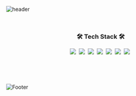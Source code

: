 ![header](https://capsule-render.vercel.app/api?type=waving&color=ffb5b5&height=300&section=header&text=jinyoung708&fontSize=70&fontColor=333333)
<p>&nbsp;</p>

<h3 align="center">🛠 Tech Stack 🛠</h3>

<!-- 배지 아이콘 -->
<div align="center">
  <img src="https://img.shields.io/badge/html5-E34F26?style=flat-square&logo=HTML5&logoColor=white"/></a>&nbsp;
  <img src="https://img.shields.io/badge/css3-1572B6?style=flat-square&logo=CSS3&logoColor=white"/></a>&nbsp;
  <img src="https://img.shields.io/badge/sass-CC6699?style=flat-square&logo=Sass&logoColor=white"/></a>&nbsp;
  <img src="https://img.shields.io/badge/javascript-F7DF1E?style=flat-square&logo=JavaScript&logoColor=white"/></a>&nbsp;
  <img src="https://img.shields.io/badge/jquery-0769AD?style=flat-square&logo=jQuery&logoColor=white"/></a>&nbsp;
  <img src="https://img.shields.io/badge/vue-4FC08D?style=flat-square&logo=Vue&logoColor=white"/></a>&nbsp;
  <img src="https://img.shields.io/badge/react-61DAFB?style=flat-square&logo=React&logoColor=white"/></a>&nbsp;
</div>

<p>&nbsp;</p>
<p>&nbsp;</p>

![Footer](https://capsule-render.vercel.app/api?type=waving&color=dbd4d1&height=150&section=footer)


<!--
**jinyoung708/jinyoung708** is a ✨ _special_ ✨ repository because its `README.md` (this file) appears on your GitHub profile.

Here are some ideas to get you started:

- 🔭 I’m currently working on ...
- 🌱 I’m currently learning ...
- 👯 I’m looking to collaborate on ...
- 🤔 I’m looking for help with ...
- 💬 Ask me about ...
- 📫 How to reach me: ...
- 😄 Pronouns: ...
- ⚡ Fun fact: ...
-->
